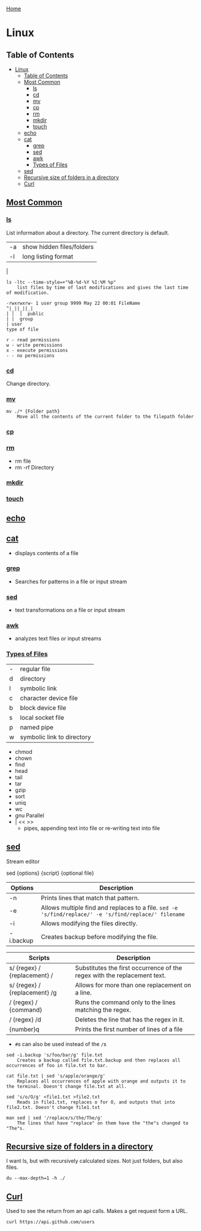 [Home](./README.md)

# Linux

## Table of Contents

<!-- TOC -->

- [Linux](#linux)
  - [Table of Contents](#table-of-contents)
  - [Most Common](#most-common)
    - [ls](#ls)
    - [cd](#cd)
    - [mv](#mv)
    - [cp](#cp)
    - [rm](#rm)
    - [mkdir](#mkdir)
    - [touch](#touch)
  - [echo](#echo)
  - [cat](#cat)
    - [grep](#grep)
    - [sed](#sed)
    - [awk](#awk)
    - [Types of Files](#types-of-files)
  - [sed](#sed)
  - [Recursive size of folders in a directory](#recursive-size-of-folders-in-a-directory)
  - [Curl](#curl)

<!-- /TOC -->

## [Most Common](#table-of-contents)
### [ls](#table-of-contents)
List information about a directory. The current directory is default.

|    |                           |
|----|---------------------------|
| -a | show hidden files/folders |
| -l | long listing format       |
| 

```
ls -ltc --time-style=+"%B-%d-%Y %I:%M %p"
    list files by time of last modifications and gives the last time of modification.

-rwxrwxrw- 1 user group 9999 May 22 00:01 FileName
^|_||_||_|
| |  |  public
| |  group
| user
type of file

r - read permissions
w - write permissions
x - execute permissions
- - no permissions
```

### [cd](#table-of-contents)
Change directory.
### [mv](#table-of-contents)
```
mv ./* {Folder path}
    Move all the contents of the current folder to the filepath folder
```
### [cp](#table-of-contents)
### [rm](#table-of-contents)
- rm file
- rm -rf Directory
### [mkdir](#table-of-contents)
### [touch](#table-of-contents)

## [echo](#table-of-contents)
## [cat](#table-of-contents)
- displays contents of a file

### [grep](#table-of-contents)
- Searches for patterns in a file or input stream
### [sed](#table-of-contents)
- text transformations on a file or input stream
### [awk](#table-of-contents)
- analyzes text files or input streams

### [Types of Files](#table-of-contents)

|   |                            |
|---|----------------------------|
| - | regular file               |
| d | directory                  |
| l | symbolic link              |
| c | character device file      |
| b | block device file          |
| s | local socket file          |
| p | named pipe                 |
| w | symbolic link to directory |

- chmod
- chown
- find
- head
- tail
- tar
- gzip
- sort
- uniq
- wc
- gnu Parallel
- | << >>
    - pipes, appending text into file or re-writing text into file


## [sed](#table-of-contents)
Stream editor

sed {options} {script} {optional file}

| Options   | Description                                           |
|-----------|-------------------------------------------------------|
| -n        | Prints lines that match that pattern.                                        |
| -e        | Allows multiple find and replaces to a file. `sed -e 's/find/replace/' -e 's/find/replace/' filename` |
| -i        | Allows modifying the files directly.                  |
| -i.backup | Creates backup before modifying the file.             |

| Scripts                       | Description                                                                          |
|-------------------------------|--------------------------------------------------------------------------------------|
| s/ {regex} / {replacement} /  | Substitutes the first occurrence of the regex with the replacement text.             |
| s/ {regex} / {replacement} /g | Allows for more than one replacement on a line.                                    |
| / {regex} / {command}         | Runs the command only to the lines matching the regex.                               |
| / {regex} /d                  | Deletes the line that has the regex in it.                                           |
| {number}q                     | Prints the first number of lines of a file                                           |

- `#`s can also be used instead of the `/`s

```
sed -i.backup 's/foo/bar/g' file.txt
    Creates a backup called file.txt.backup and then replaces all occurrences of foo in file.txt to bar.

cat file.txt | sed 's/apple/orange/g' 
    Replaces all occurrences of apple with orange and outputs it to the terminal. Doesn't change file.txt at all.

sed 's/o/O/g' <file1.txt >file2.txt
    Reads in file1.txt, replaces o for O, and outputs that into file2.txt. Doesn't change file1.txt

man sed | sed '/replace/s/the/The/g'
    The lines that have "replace" on them have the "the"s changed to "The"s.
```

## [Recursive size of folders in a directory](#table-of-contents)
I want ls, but with recursively calculated sizes. Not just folders, but also files.

`du --max-depth=1 -h ./`

## [Curl](#table-of-contents)

Used to see the return from an api calls. Makes a get request form a URL.

```
curl https://api.github.com/users
```
